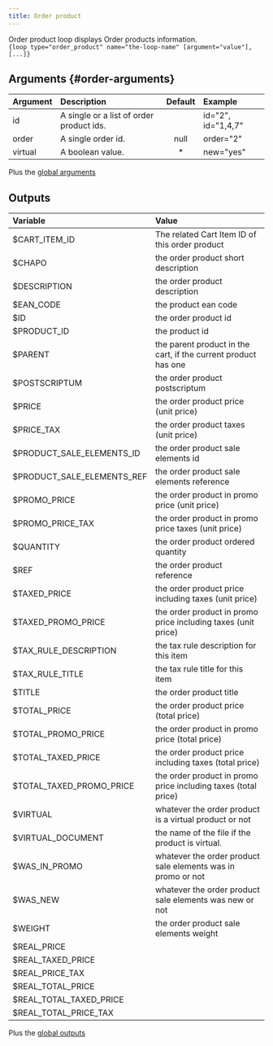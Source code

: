 ```yaml
---
title: Order product
---
```


Order product loop displays Order products information.  
`{loop type="order_product" name="the-loop-name" [argument="value"], [...]}`

## Arguments {#order-arguments}

| Argument | Description                              | Default | Example            |
|----------|:-----------------------------------------|:-------:|:-------------------|
| id       | A single or a list of order product ids. |         | id="2", id="1,4,7" |
| order    | A single order id.                       |  null   | order="2"          |
| virtual  | A boolean value.                         |   *     | new="yes"          |

Plus the [global arguments](./global_arguments)

## Outputs

| Variable                   | Value                                                          |
|:---------------------------|:---------------------------------------------------------------|
| $CART_ITEM_ID              | The related Cart Item ID of this order product                 |
| $CHAPO                     | the order product short description                            |
| $DESCRIPTION               | the order product description                                  |
| $EAN_CODE                  | the product ean code                                           |
| $ID                        | the order product id                                           |
| $PRODUCT_ID                | the product id                                                 |
| $PARENT                    | the parent product in the cart, if the current product has one |
| $POSTSCRIPTUM              | the order product postscriptum                                 |
| $PRICE                     | the order product price (unit price)                           |
| $PRICE_TAX                 | the order product taxes (unit price)                           |
| $PRODUCT_SALE_ELEMENTS_ID  | the order product sale elements id                             |
| $PRODUCT_SALE_ELEMENTS_REF | the order product sale elements reference                      |
| $PROMO_PRICE               | the order product in promo price (unit price)                  |
| $PROMO_PRICE_TAX           | the order product in promo price taxes (unit price)            |
| $QUANTITY                  | the order product ordered quantity                             |
| $REF                       | the order product reference                                    |
| $TAXED_PRICE               | the order product price including taxes (unit price)           |
| $TAXED_PROMO_PRICE         | the order product in promo price including taxes (unit price)  |
| $TAX_RULE_DESCRIPTION      | the tax rule description for this item                         |
| $TAX_RULE_TITLE            | the tax rule title for this item                               |
| $TITLE                     | the order product title                                        |
| $TOTAL_PRICE               | the order product price (total price)                          |
| $TOTAL_PROMO_PRICE         | the order product in promo price (total price)                 |
| $TOTAL_TAXED_PRICE         | the order product price including taxes (total price)          |
| $TOTAL_TAXED_PROMO_PRICE   | the order product in promo price including taxes (total price) |
| $VIRTUAL                   | whatever the order product is a virtual product or not         |
| $VIRTUAL_DOCUMENT          | the name of the file if the product is virtual.                |
| $WAS_IN_PROMO              | whatever the order product sale elements was in promo or not   |
| $WAS_NEW                   | whatever the order product sale elements was new or not        |
| $WEIGHT                    | the order product sale elements weight                         |
| $REAL_PRICE                |                                                                |
| $REAL_TAXED_PRICE          |                                                                |
| $REAL_PRICE_TAX            |                                                                |
| $REAL_TOTAL_PRICE          |                                                                |
| $REAL_TOTAL_TAXED_PRICE    |                                                                |
| $REAL_TOTAL_PRICE_TAX      |                                                                |

Plus the [global outputs](./global_outputs)
